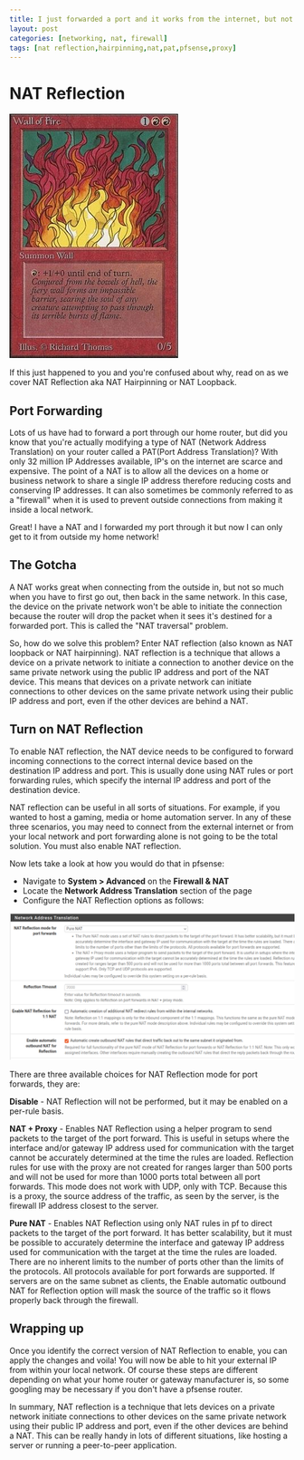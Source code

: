 ```yaml
---
title: I just forwarded a port and it works from the internet, but not my network!
layout: post
categories: [networking, nat, firewall]
tags: [nat reflection,hairpinning,nat,pat,pfsense,proxy]
---
```


# NAT Reflection

![Wall of Fire](/assets/images/wall-of-fire-19885-1.jpg)

If this just happened to you and you're confused about why, read on as we cover NAT Reflection aka NAT Hairpinning or NAT Loopback.

## Port Forwarding

Lots of us have had to forward a port through our home router, but did you know that you're actually modifying a type of NAT (Network Address Translation) on your router called a PAT(Port Address Translation)? With only 32 million IP Addresses available, IP's on the internet are scarce and expensive. The point of a NAT is to allow all the devices on a home or business network to share a single IP address therefore reducing costs and conserving IP addresses. It can also sometimes be commonly referred to as a "firewall" when it is used to prevent outside connections from making it inside a local network.

Great! I have a NAT and I forwarded my port through it but now I can only get to it from outside my home network!

## The Gotcha

A NAT works great when connecting from the outside in, but not so much when you have to first go out, then back in the same network. In this case, the device on the private network won't be able to initiate the connection because the router will drop the packet when it sees it's destined for a forwarded port. This is called the "NAT traversal" problem.

So, how do we solve this problem? Enter NAT reflection (also known as NAT loopback or NAT hairpinning). NAT reflection is a technique that allows a device on a private network to initiate a connection to another device on the same private network using the public IP address and port of the NAT device. This means that devices on a private network can initiate connections to other devices on the same private network using their public IP address and port, even if the other devices are behind a NAT.

## Turn on NAT Reflection

To enable NAT reflection, the NAT device needs to be configured to forward incoming connections to the correct internal device based on the destination IP address and port. This is usually done using NAT rules or port forwarding rules, which specify the internal IP address and port of the destination device.

NAT reflection can be useful in all sorts of situations. For example, if you wanted to host a gaming, media or home automation server. In any of these three scenarios, you may need to connect from the external internet or from your local network and port forwarding alone is not going to be the total solution. You must also enable NAT reflection.

Now lets take a look at how you would do that in pfsense:

- Navigate to **System > Advanced** on the **Firewall & NAT**
- Locate the **Network Address Translation** section of the page
- Configure the NAT Reflection options as follows:

![Alt text](/assets/images/screenshot-from-2022-12-20-13-16-05.png)

There are three available choices for NAT Reflection mode for port forwards, they are:

**Disable** - NAT Reflection will not be performed, but it may be enabled on a per-rule basis.

**NAT + Proxy** - Enables NAT Reflection using a helper program to send packets to the target of the port forward. This is useful in setups where the interface and/or gateway IP address used for communication with the target cannot be accurately determined at the time the rules are loaded. Reflection rules for use with the proxy are not created for ranges larger than 500 ports and will not be used for more than 1000 ports total between all port forwards. This mode does not work with UDP, only with TCP. Because this is a proxy, the source address of the traffic, as seen by the server, is the firewall IP address closest to the server.

**Pure NAT** - Enables NAT Reflection using only NAT rules in pf to direct packets to the target of the port forward. It has better scalability, but it must be possible to accurately determine the interface and gateway IP address used for communication with the target at the time the rules are loaded. There are no inherent limits to the number of ports other than the limits of the protocols. All protocols available for port forwards are supported. If servers are on the same subnet as clients, the Enable automatic outbound NAT for Reflection option will mask the source of the traffic so it flows properly back through the firewall.

## Wrapping up

Once you identify the correct version of NAT Reflection to enable, you can apply the changes and voila! You will now be able to hit your external IP from within your local network. Of course these steps are different depending on what your home router or gateway manufacturer is, so some googling may be necessary if you don't have a pfsense router.

In summary, NAT reflection is a technique that lets devices on a private network initiate connections to other devices on the same private network using their public IP address and port, even if the other devices are behind a NAT. This can be really handy in lots of different situations, like hosting a server or running a peer-to-peer application.
